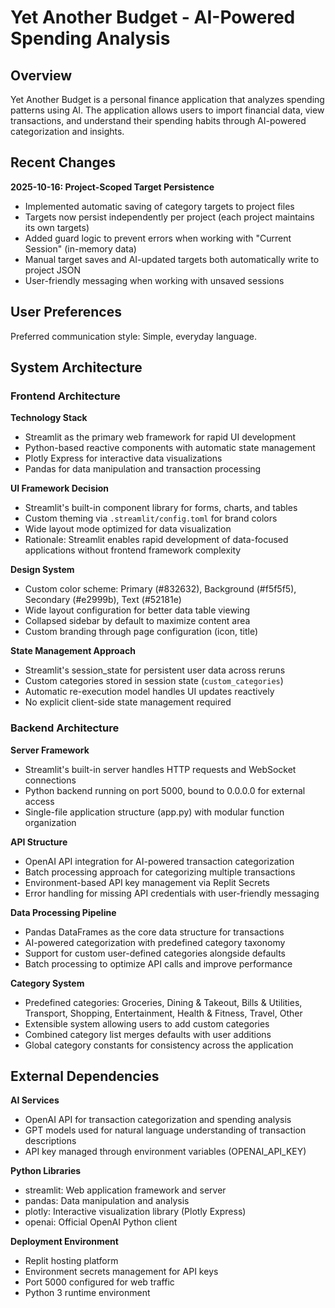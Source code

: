 # Yet Another Budget - AI-Powered Spending Analysis

## Overview

Yet Another Budget is a personal finance application that analyzes spending patterns using AI. The application allows users to import financial data, view transactions, and understand their spending habits through AI-powered categorization and insights.

## Recent Changes

**2025-10-16: Project-Scoped Target Persistence**
- Implemented automatic saving of category targets to project files
- Targets now persist independently per project (each project maintains its own targets)
- Added guard logic to prevent errors when working with "Current Session" (in-memory data)
- Manual target saves and AI-updated targets both automatically write to project JSON
- User-friendly messaging when working with unsaved sessions

## User Preferences

Preferred communication style: Simple, everyday language.

## System Architecture

### Frontend Architecture

**Technology Stack**
- Streamlit as the primary web framework for rapid UI development
- Python-based reactive components with automatic state management
- Plotly Express for interactive data visualizations
- Pandas for data manipulation and transaction processing

**UI Framework Decision**
- Streamlit's built-in component library for forms, charts, and tables
- Custom theming via `.streamlit/config.toml` for brand colors
- Wide layout mode optimized for data visualization
- Rationale: Streamlit enables rapid development of data-focused applications without frontend framework complexity

**Design System**
- Custom color scheme: Primary (#832632), Background (#f5f5f5), Secondary (#e2999b), Text (#52181e)
- Wide layout configuration for better data table viewing
- Collapsed sidebar by default to maximize content area
- Custom branding through page configuration (icon, title)

**State Management Approach**
- Streamlit's session_state for persistent user data across reruns
- Custom categories stored in session state (`custom_categories`)
- Automatic re-execution model handles UI updates reactively
- No explicit client-side state management required

### Backend Architecture

**Server Framework**
- Streamlit's built-in server handles HTTP requests and WebSocket connections
- Python backend running on port 5000, bound to 0.0.0.0 for external access
- Single-file application structure (app.py) with modular function organization

**API Structure**
- OpenAI API integration for AI-powered transaction categorization
- Batch processing approach for categorizing multiple transactions
- Environment-based API key management via Replit Secrets
- Error handling for missing API credentials with user-friendly messaging

**Data Processing Pipeline**
- Pandas DataFrames as the core data structure for transactions
- AI-powered categorization with predefined category taxonomy
- Support for custom user-defined categories alongside defaults
- Batch processing to optimize API calls and improve performance

**Category System**
- Predefined categories: Groceries, Dining & Takeout, Bills & Utilities, Transport, Shopping, Entertainment, Health & Fitness, Travel, Other
- Extensible system allowing users to add custom categories
- Combined category list merges defaults with user additions
- Global category constants for consistency across the application

## External Dependencies

**AI Services**
- OpenAI API for transaction categorization and spending analysis
- GPT models used for natural language understanding of transaction descriptions
- API key managed through environment variables (OPENAI_API_KEY)

**Python Libraries**
- streamlit: Web application framework and server
- pandas: Data manipulation and analysis
- plotly: Interactive visualization library (Plotly Express)
- openai: Official OpenAI Python client

**Deployment Environment**
- Replit hosting platform
- Environment secrets management for API keys
- Port 5000 configured for web traffic
- Python 3 runtime environment